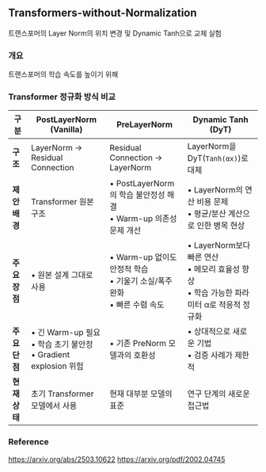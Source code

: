 ## Transformers-without-Normalization
트랜스포머의 Layer Norm의 위치 변경 및 Dynamic Tanh으로 교체 실험

### 개요
트랜스포머의 학습 속도를 높이기 위해  

### Transformer 정규화 방식 비교

| 구분 | PostLayerNorm (Vanilla) | PreLayerNorm | Dynamic Tanh (DyT) |
|------|-------------------------|--------------|-------------------|
| **구조** | LayerNorm → Residual Connection | Residual Connection → LayerNorm | LayerNorm을 DyT(`Tanh(αx)`)로 대체 |
| **제안 배경** | Transformer 원본 구조 | • PostLayerNorm의 학습 불안정성 해결<br>• Warm-up 의존성 문제 개선 | • LayerNorm의 연산 비용 문제<br>• 평균/분산 계산으로 인한 병목 현상 |
| **주요 장점** | • 원본 설계 그대로 사용 | • Warm-up 없이도 안정적 학습<br>• 기울기 소실/폭주 완화<br>• 빠른 수렴 속도 | • LayerNorm보다 빠른 연산<br>• 메모리 효율성 향상<br>• 학습 가능한 파라미터 α로 적응적 정규화 |
| **주요 단점** | • 긴 Warm-up 필요<br>• 학습 초기 불안정<br>• Gradient explosion 위험 | • 기존 PreNorm 모델과의 호환성 | • 상대적으로 새로운 기법<br>• 검증 사례가 제한적 |
| **현재 상태** | 초기 Transformer 모델에서 사용 | 현재 대부분 모델의 표준 | 연구 단계의 새로운 접근법 |










### Reference
https://arxiv.org/abs/2503.10622
https://arxiv.org/pdf/2002.04745
